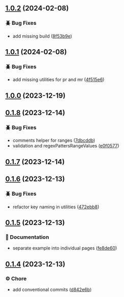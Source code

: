 

## [1.0.2](https://github.com/renatomoor/unocss-preset-fluid/compare/1.0.1...1.0.2) (2024-02-08)


### 🪲 Bug Fixes

* add missing build ([8f53b9e](https://github.com/renatomoor/unocss-preset-fluid/commit/8f53b9e070beed29a25b0b5d98d59f1c12ae93be))

## [1.0.1](https://github.com/renatomoor/unocss-preset-fluid/compare/1.0.0...1.0.1) (2024-02-08)


### 🪲 Bug Fixes

* add missing utilities for pr and mr ([4f515e6](https://github.com/renatomoor/unocss-preset-fluid/commit/4f515e602ad996682aad8961004472a6c45e66ba))

## [1.0.0](https://github.com/renatomoor/unocss-preset-fluid/compare/0.1.8...1.0.0) (2023-12-19)

## [0.1.8](https://github.com/renatomoor/unocss-preset-fluid/compare/0.1.7...0.1.8) (2023-12-14)


### 🪲 Bug Fixes

* comments helper for ranges ([7dbcddb](https://github.com/renatomoor/unocss-preset-fluid/commit/7dbcddb841f04f04ef57caa09a9076027320e439))
* validation and regexPattersRangeValues ([e0f0577](https://github.com/renatomoor/unocss-preset-fluid/commit/e0f0577a94a944bf545f3d99791768f1b47602ba))

## [0.1.7](https://github.com/renatomoor/unocss-preset-fluid/compare/0.1.6...0.1.7) (2023-12-14)

## [0.1.6](https://github.com/renatomoor/unocss-preset-fluid/compare/0.1.5...0.1.6) (2023-12-13)


### 🪲 Bug Fixes

* refactor key naming in utilities ([472ebb8](https://github.com/renatomoor/unocss-preset-fluid/commit/472ebb83024619fe264afabbf3b3f0cbfe0cf6a1))

## [0.1.5](https://github.com/renatomoor/unocss-preset-fluid/compare/0.1.4...0.1.5) (2023-12-13)


### 📂 Documentation

* separate example into individual pages ([fe8de60](https://github.com/renatomoor/unocss-preset-fluid/commit/fe8de60c8249315edb7f2721def73de158cf35d6))

## [0.1.4](https://github.com/renatomoor/unocss-preset-fluid/compare/0.1.3...0.1.4) (2023-12-13)


### ⚙️ Chore

* add conventional commits ([d842e6b](https://github.com/renatomoor/unocss-preset-fluid/commit/d842e6b55c4fa97353d9f3f1c1121e494b47ebcd))
